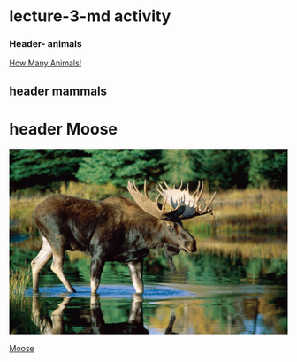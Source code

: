 # lecture-3-md activity

### Header- animals
[How Many Animals!](https://a-z-animals.com/animals/)

##  header mammals

#  header  Moose
![](https://github.com/bpetrie92/lecture-3-test/blob/16c4acfb9a23d91474de7187cc1286a1dd68879c/bull-moose-water.webp)

[Moose](https://www.nationalgeographic.com/animals/mammals/facts/moose)
